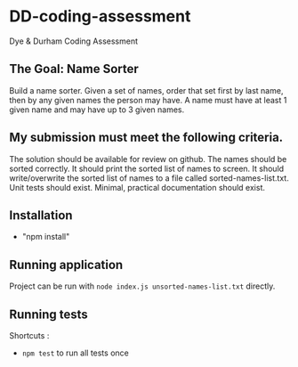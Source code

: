 # DD-coding-assessment

Dye & Durham Coding Assessment

## The Goal: Name Sorter

Build a name sorter. Given a set of names, order that set first by last name, then by any given names the person may have. A name must have at least 1 given name and may have up to 3 given names.

## My submission must meet the following criteria.

The solution should be available for review on github.
The names should be sorted correctly.
It should print the sorted list of names to screen.
It should write/overwrite the sorted list of names to a file called sorted-names-list.txt. Unit tests should exist.
Minimal, practical documentation should exist.

## Installation

- "npm install"

## Running application

Project can be run with `node index.js unsorted-names-list.txt` directly.

## Running tests

Shortcuts :

- `npm test` to run all tests once
